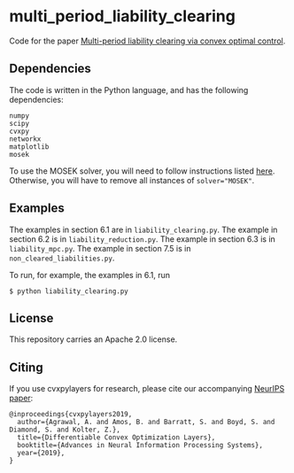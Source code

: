 # multi_period_liability_clearing

Code for the paper [Multi-period liability clearing via convex optimal control](http://web.stanford.edu/~boyd/papers/multi_period_liability_clearing.html).

## Dependencies

The code is written in the Python language, and
has the following dependencies:
```
numpy
scipy
cvxpy
networkx
matplotlib
mosek
```

To use the MOSEK solver, you will need to follow instructions listed [here](https://docs.mosek.com/9.1/install/installation.html).
Otherwise, you will have to remove all instances of `solver="MOSEK"`.

## Examples
The examples in section 6.1 are in `liability_clearing.py`.
The example in section 6.2 is in `liability_reduction.py`.
The example in section 6.3 is in `liability_mpc.py`.
The example in section 7.5 is in `non_cleared_liabilities.py`.

To run, for example, the examples in 6.1, run
```
$ python liability_clearing.py 
```

## License
This repository carries an Apache 2.0 license.

## Citing
If you use cvxpylayers for research, please cite our accompanying [NeurIPS paper](http://web.stanford.edu/~boyd/papers/pdf/diff_cvxpy.pdf):

```
@inproceedings{cvxpylayers2019,
  author={Agrawal, A. and Amos, B. and Barratt, S. and Boyd, S. and Diamond, S. and Kolter, Z.},
  title={Differentiable Convex Optimization Layers},
  booktitle={Advances in Neural Information Processing Systems},
  year={2019},
}
```
